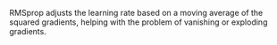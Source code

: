 RMSprop adjusts the learning rate based on a moving average of the squared gradients, helping with the problem of vanishing or exploding gradients.